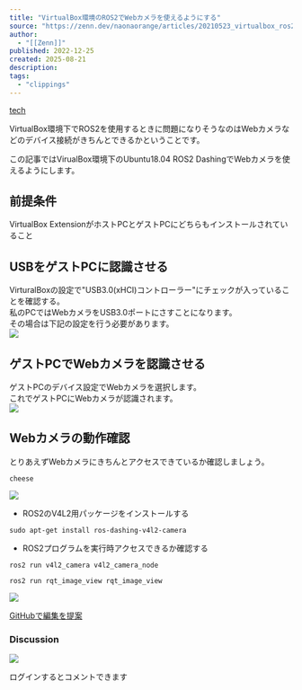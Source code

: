 ```yaml
---
title: "VirtualBox環境のROS2でWebカメラを使えるようにする"
source: "https://zenn.dev/naonaorange/articles/20210523_virtualbox_ros2_webcam"
author:
  - "[[Zenn]]"
published: 2022-12-25
created: 2025-08-21
description:
tags:
  - "clippings"
---
```

[tech](https://zenn.dev/tech-or-idea)

VirtualBox環境下でROS2を使用するときに問題になりそうなのはWebカメラなどのデバイス接続がきちんとできるかということです。

この記事ではVirualBox環境下のUbuntu18.04 ROS2 DashingでWebカメラを使えるようにします。

## 前提条件

VirtualBox ExtensionがホストPCとゲストPCにどちらもインストールされていること

## USBをゲストPCに認識させる

VirturalBoxの設定で"USB3.0(xHCI)コントローラー"にチェックが入っていることを確認する。  
私のPCではWebカメラをUSB3.0ポートにさすことになります。  
その場合は下記の設定を行う必要があります。  
![](https://res.cloudinary.com/zenn/image/fetch/s--wZ1WE7CF--/c_limit%2Cf_auto%2Cfl_progressive%2Cq_auto%2Cw_1200/https://storage.googleapis.com/zenn-user-upload/deployed-images/f89ca870a3e4d93fec99a4d2.png%3Fsha%3Db5412f6253135b695db0c3fa56df788bfadd64ae)

## ゲストPCでWebカメラを認識させる

ゲストPCのデバイス設定でWebカメラを選択します。  
これでゲストPCにWebカメラが認識されます。  
![](https://res.cloudinary.com/zenn/image/fetch/s--h5MKRN8---/c_limit%2Cf_auto%2Cfl_progressive%2Cq_auto%2Cw_1200/https://storage.googleapis.com/zenn-user-upload/deployed-images/ba10de088144807723ece204.png%3Fsha%3Dbae32e2869affeef28fbe5fe8d7d4adceacf3fd9)

## Webカメラの動作確認

とりあえずWebカメラにきちんとアクセスできているか確認しましょう。

```shell
cheese
```

![](https://res.cloudinary.com/zenn/image/fetch/s--vSgcgWwR--/c_limit%2Cf_auto%2Cfl_progressive%2Cq_auto%2Cw_1200/https://storage.googleapis.com/zenn-user-upload/deployed-images/0c98204cdad93b97acb44fc5.png%3Fsha%3D7fafe189580a82c4f751da9f0b85a5a54d8dd3b8)

- ROS2のV4L2用パッケージをインストールする

```shell
sudo apt-get install ros-dashing-v4l2-camera
```

- ROS2プログラムを実行時アクセスできるか確認する

```shell
ros2 run v4l2_camera v4l2_camera_node
```

```shell
ros2 run rqt_image_view rqt_image_view
```

![](https://res.cloudinary.com/zenn/image/fetch/s--nCfFwE5d--/c_limit%2Cf_auto%2Cfl_progressive%2Cq_auto%2Cw_1200/https://storage.googleapis.com/zenn-user-upload/deployed-images/ba8e8fa69b78220bef42c731.png%3Fsha%3D13a42f1fef97effb69c068761c78a5a28301a1dc)

[GitHubで編集を提案](https://github.com/naonaorange/zenn_contents/blob/main/articles/20210523_virtualbox_ros2_webcam.md)

### Discussion

![](https://static.zenn.studio/images/drawing/discussion.png)

ログインするとコメントできます
